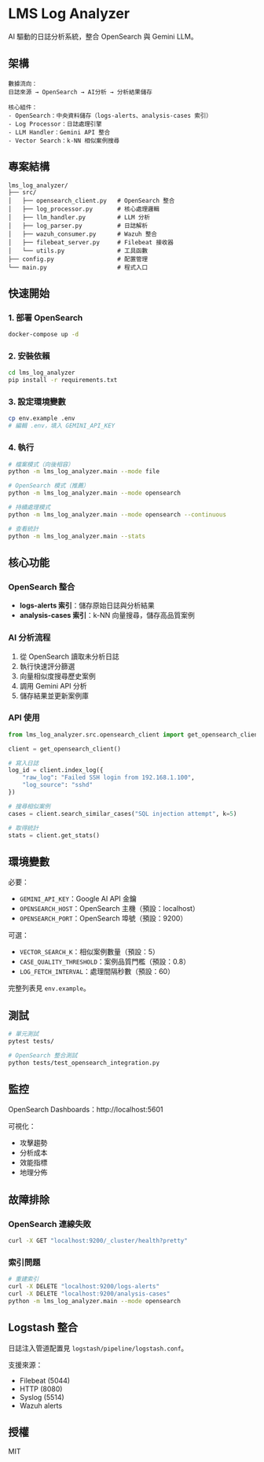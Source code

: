 # LMS Log Analyzer

AI 驅動的日誌分析系統，整合 OpenSearch 與 Gemini LLM。

## 架構

```
數據流向：
日誌來源 → OpenSearch → AI分析 → 分析結果儲存

核心組件：
- OpenSearch：中央資料儲存（logs-alerts、analysis-cases 索引）
- Log Processor：日誌處理引擎
- LLM Handler：Gemini API 整合
- Vector Search：k-NN 相似案例搜尋
```

## 專案結構

```
lms_log_analyzer/
├── src/
│   ├── opensearch_client.py   # OpenSearch 整合
│   ├── log_processor.py       # 核心處理邏輯
│   ├── llm_handler.py         # LLM 分析
│   ├── log_parser.py          # 日誌解析
│   ├── wazuh_consumer.py      # Wazuh 整合
│   ├── filebeat_server.py     # Filebeat 接收器
│   └── utils.py               # 工具函數
├── config.py                  # 配置管理
└── main.py                    # 程式入口
```

## 快速開始

### 1. 部署 OpenSearch

```bash
docker-compose up -d
```

### 2. 安裝依賴

```bash
cd lms_log_analyzer
pip install -r requirements.txt
```

### 3. 設定環境變數

```bash
cp env.example .env
# 編輯 .env，填入 GEMINI_API_KEY
```

### 4. 執行

```bash
# 檔案模式（向後相容）
python -m lms_log_analyzer.main --mode file

# OpenSearch 模式（推薦）
python -m lms_log_analyzer.main --mode opensearch

# 持續處理模式
python -m lms_log_analyzer.main --mode opensearch --continuous

# 查看統計
python -m lms_log_analyzer.main --stats
```

## 核心功能

### OpenSearch 整合

- **logs-alerts 索引**：儲存原始日誌與分析結果
- **analysis-cases 索引**：k-NN 向量搜尋，儲存高品質案例

### AI 分析流程

1. 從 OpenSearch 讀取未分析日誌
2. 執行快速評分篩選
3. 向量相似度搜尋歷史案例
4. 調用 Gemini API 分析
5. 儲存結果並更新案例庫

### API 使用

```python
from lms_log_analyzer.src.opensearch_client import get_opensearch_client

client = get_opensearch_client()

# 寫入日誌
log_id = client.index_log({
    "raw_log": "Failed SSH login from 192.168.1.100",
    "log_source": "sshd"
})

# 搜尋相似案例
cases = client.search_similar_cases("SQL injection attempt", k=5)

# 取得統計
stats = client.get_stats()
```

## 環境變數

必要：
- `GEMINI_API_KEY`：Google AI API 金鑰
- `OPENSEARCH_HOST`：OpenSearch 主機（預設：localhost）
- `OPENSEARCH_PORT`：OpenSearch 埠號（預設：9200）

可選：
- `VECTOR_SEARCH_K`：相似案例數量（預設：5）
- `CASE_QUALITY_THRESHOLD`：案例品質門檻（預設：0.8）
- `LOG_FETCH_INTERVAL`：處理間隔秒數（預設：60）

完整列表見 `env.example`。

## 測試

```bash
# 單元測試
pytest tests/

# OpenSearch 整合測試
python tests/test_opensearch_integration.py
```

## 監控

OpenSearch Dashboards：http://localhost:5601

可視化：
- 攻擊趨勢
- 分析成本
- 效能指標
- 地理分佈

## 故障排除

### OpenSearch 連線失敗

```bash
curl -X GET "localhost:9200/_cluster/health?pretty"
```

### 索引問題

```bash
# 重建索引
curl -X DELETE "localhost:9200/logs-alerts"
curl -X DELETE "localhost:9200/analysis-cases"
python -m lms_log_analyzer.main --mode opensearch
```

## Logstash 整合

日誌注入管道配置見 `logstash/pipeline/logstash.conf`。

支援來源：
- Filebeat (5044)
- HTTP (8080)
- Syslog (5514)
- Wazuh alerts

## 授權

MIT 